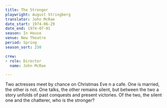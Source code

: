 ```yaml
---
title: The Stronger
playwright: August Stringberg
translator: John McRae
date_start: 1974-06-29
date_end: 1974-07-01
season: In House
venue: New Theatre
period: Spring
season_sort: 250

crew:
- role: Director
  name: John McRae

---
```


Two actresses meet by chance on Christmas Eve n a cafe. One is married, the other is not. One talks, the other remains silent, but between the two a story unfolds of past conquests and present victories. Of the two, the silent one and the chatterer, who is the stronger?
